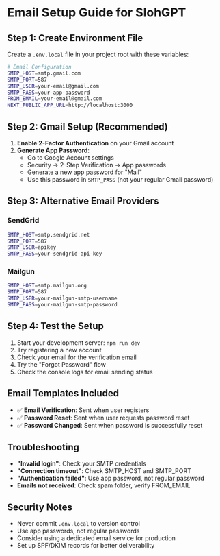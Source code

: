 # Email Setup Guide for SlohGPT

## Step 1: Create Environment File

Create a `.env.local` file in your project root with these variables:

```bash
# Email Configuration
SMTP_HOST=smtp.gmail.com
SMTP_PORT=587
SMTP_USER=your-email@gmail.com
SMTP_PASS=your-app-password
FROM_EMAIL=your-email@gmail.com
NEXT_PUBLIC_APP_URL=http://localhost:3000
```

## Step 2: Gmail Setup (Recommended)

1. **Enable 2-Factor Authentication** on your Gmail account
2. **Generate App Password**:
   - Go to Google Account settings
   - Security → 2-Step Verification → App passwords
   - Generate a new app password for "Mail"
   - Use this password in `SMTP_PASS` (not your regular Gmail password)

## Step 3: Alternative Email Providers

### SendGrid
```bash
SMTP_HOST=smtp.sendgrid.net
SMTP_PORT=587
SMTP_USER=apikey
SMTP_PASS=your-sendgrid-api-key
```

### Mailgun
```bash
SMTP_HOST=smtp.mailgun.org
SMTP_PORT=587
SMTP_USER=your-mailgun-smtp-username
SMTP_PASS=your-mailgun-smtp-password
```

## Step 4: Test the Setup

1. Start your development server: `npm run dev`
2. Try registering a new account
3. Check your email for the verification email
4. Try the "Forgot Password" flow
5. Check the console logs for email sending status

## Email Templates Included

- ✅ **Email Verification**: Sent when user registers
- ✅ **Password Reset**: Sent when user requests password reset
- ✅ **Password Changed**: Sent when password is successfully reset

## Troubleshooting

- **"Invalid login"**: Check your SMTP credentials
- **"Connection timeout"**: Check SMTP_HOST and SMTP_PORT
- **"Authentication failed"**: Use app password, not regular password
- **Emails not received**: Check spam folder, verify FROM_EMAIL

## Security Notes

- Never commit `.env.local` to version control
- Use app passwords, not regular passwords
- Consider using a dedicated email service for production
- Set up SPF/DKIM records for better deliverability
